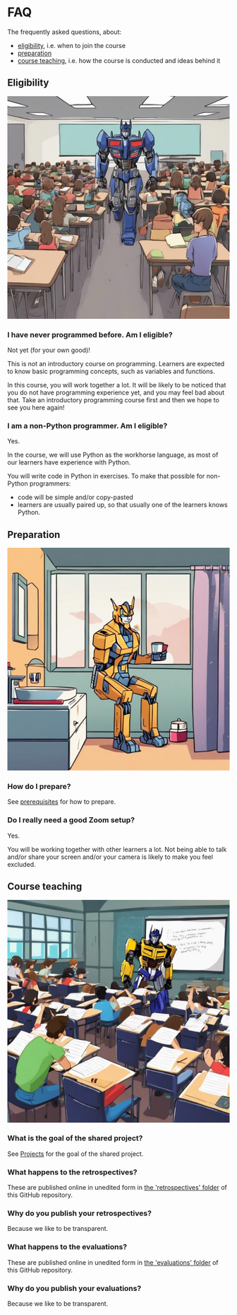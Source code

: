 # FAQ

The frequently asked questions, about:

- [eligibility](#eligibility), i.e. when to join the course
- [preparation](#preparation)
- [course teaching](#course-teaching), i.e. how the course is conducted and ideas behind it

## Eligibility

![](./img/eligibility.jpg)

### I have never programmed before. Am I eligible?

Not yet (for your own good)!

This is not an introductory course on programming.
Learners are expected to know basic programming
concepts, such as variables and functions.

In this course, you will work together a lot.
It will be likely to be noticed that you do not have programming experience yet, 
and you may feel bad about that.
Take an introductory programming course first and then we hope to see you here again!

### I am a non-Python programmer. Am I eligible?

Yes.

In the course, we will use Python as the workhorse language,
as most of our learners have experience with Python.

You will write code in Python in exercises.
To make that possible for non-Python programmers:

- code will be simple and/or copy-pasted
- learners are usually paired up, so that usually one of the learners knows Python.

## Preparation

![](./img/preparation.jpg)

### How do I prepare?

See [prerequisites](../prereqs.md) for how to prepare.

### Do I really need a good Zoom setup?

Yes.

You will be working together with other learners a lot.
Not being able to talk and/or share your screen and/or
your camera is likely to make you feel excluded.

## Course teaching

![](./img/course_teaching.jpg)

### What is the goal of the shared project?

See [Projects](projects.md) for the goal of the shared project.

### What happens to the retrospectives?

These are published online in unedited form in
[the 'retrospectives' folder](https://github.com/UPPMAX/programming_formalisms/tree/main/retrospectives)
of this GitHub repository.

### Why do you publish your retrospectives?

Because we like to be transparent.

### What happens to the evaluations?

These are published online in unedited form in
[the 'evaluations' folder](https://github.com/UPPMAX/programming_formalisms/tree/main/evaluations)
of this GitHub repository.

### Why do you publish your evaluations?

Because we like to be transparent.


